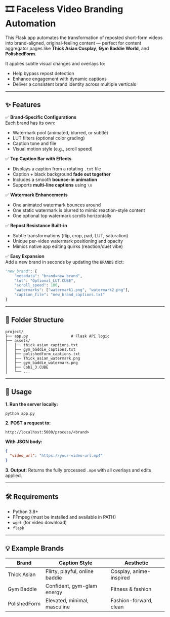 # 🎞️ Faceless Video Branding Automation

This Flask app automates the transformation of reposted short-form videos into brand-aligned, original-feeling content — perfect for content aggregator pages like **Thick Asian Cosplay**, **Gym Baddie World**, and **PolishedForm**.

It applies subtle visual changes and overlays to:
- Help bypass repost detection
- Enhance engagement with dynamic captions
- Deliver a consistent brand identity across multiple verticals

---

## ✨ Features

✅ **Brand-Specific Configurations**  
Each brand has its own:
- Watermark pool (animated, blurred, or subtle)
- LUT filters (optional color grading)
- Caption tone and file
- Visual motion style (e.g., scroll speed)

✅ **Top Caption Bar with Effects**  
- Displays a caption from a rotating `.txt` file  
- Caption + black background **fade out together**
- Includes a smooth **bounce-in animation**
- Supports **multi-line captions** using `\n`

✅ **Watermark Enhancements**
- One animated watermark bounces around
- One static watermark is blurred to mimic reaction-style content
- One optional top watermark scrolls horizontally

✅ **Repost Resistance Built-in**
- Subtle transformations (flip, crop, pad, LUT, saturation)
- Unique per-video watermark positioning and opacity
- Mimics native app editing quirks (reaction/duet vibe)

✅ **Easy Expansion**  
Add a new brand in seconds by updating the `BRANDS` dict:
```python
"new_brand": {
    "metadata": "brand=new_brand",
    "lut": "Optional_LUT.CUBE",
    "scroll_speed": 100,
    "watermarks": ["watermark1.png", "watermark2.png"],
    "caption_file": "new_brand_captions.txt"
}
```

---

## 📁 Folder Structure

```
project/
├── app.py                   # Flask API logic
├── assets/
│   ├── thick_asian_captions.txt
│   ├── gym_baddie_captions.txt
│   ├── polishedform_captions.txt
│   ├── Thick_asian_watermark.png
│   ├── gym_baddie_watermark.png
│   ├── Cobi_3.CUBE
│   └── ...
```

---

## 🚀 Usage

**1. Run the server locally:**
```bash
python app.py
```

**2. POST a request to:**
```
http://localhost:5000/process/<brand>
```

**With JSON body:**
```json
{
  "video_url": "https://your-video-url.mp4"
}
```

**3. Output:**
Returns the fully processed `.mp4` with all overlays and edits applied.

---

## 🛠️ Requirements

- Python 3.8+
- FFmpeg (must be installed and available in PATH)
- `wget` (for video download)
- `flask`

---

## 💡 Example Brands
| Brand         | Caption Style         | Aesthetic               |
|---------------|------------------------|--------------------------|
| Thick Asian   | Flirty, playful, online baddie  | Cosplay, anime-inspired |
| Gym Baddie    | Confident, gym-glam energy      | Fitness & fashion       |
| PolishedForm  | Elevated, minimal, masculine    | Fashion-forward, clean  |
